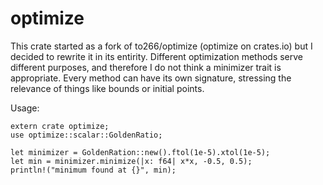 # optimize

This crate started as a fork of to266/optimize (optimize on crates.io) but I decided to rewrite it in its entirity. 
Different optimization methods serve different purposes, and therefore I do not think a minimizer trait is appropriate.
Every method can have its own signature, stressing the relevance of things like bounds or initial points.

Usage:

```
extern crate optimize;
use optimize::scalar::GoldenRatio;

let minimizer = GoldenRation::new().ftol(1e-5).xtol(1e-5);
let min = minimizer.minimize(|x: f64| x*x, -0.5, 0.5);
println!("minimum found at {}", min);
```